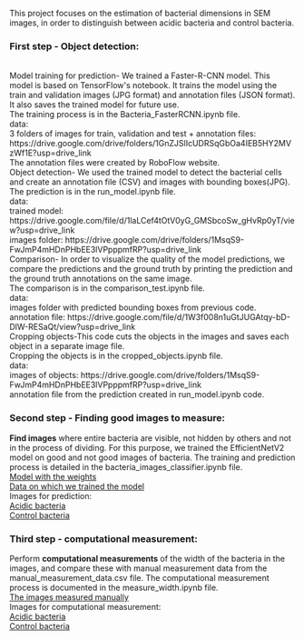 This project focuses on the estimation of bacterial dimensions in SEM images, in order to distinguish between acidic bacteria and control bacteria.
<br>

### First step - Object detection:
<br>
Model training for prediction- We trained a Faster-R-CNN model. This model  is based on TensorFlow's notebook. It trains the model using the train and validation images (JPG format) and annotation files (JSON format). It also saves the trained model for future use. 
<br>
The training process is in the Bacteria_FasterRCNN.ipynb file.
<br>
data:
<br>
3 folders of images for train, validation and test + annotation files: https://drive.google.com/drive/folders/1GnZJSlIcUDRSqGbOa4IEB5HY2MVzWf1E?usp=drive_link
<br>
The annotation files were created by RoboFlow website.
<br>
Object detection- We used the trained model to detect the bacterial cells and create an annotation file (CSV) and images with bounding boxes(JPG).
<br>
The prediction is in the run_model.ipynb file.
<br>
data:
<br>
trained model: https://drive.google.com/file/d/1laLCef4tOtV0yG_GMSbcoSw_gHvRp0yT/view?usp=drive_link
<br>
images folder: https://drive.google.com/drive/folders/1MsqS9-FwJmP4mHDnPHbEE3lVPpppmfRP?usp=drive_link
<br> 
Comparison-  In order to visualize the quality of the model predictions, we compare the predictions and the ground truth by printing the prediction and the ground truth annotations on the same image.
<br>
The comparison is in the comparison_test.ipynb file. 
<br>
data: 
<br>
images folder with predicted bounding boxes from previous code.
<br>
annotation file: https://drive.google.com/file/d/1W3f008n1uGtJUGAtqy-bD-DlW-RESaQt/view?usp=drive_link 
<br>
Cropping objects-This code cuts the objects in the images and saves each object in a separate image file.
<br>
Cropping the objects is in the cropped_objects.ipynb file.
<br>
data:
<br>
images of objects: https://drive.google.com/drive/folders/1MsqS9-FwJmP4mHDnPHbEE3lVPpppmfRP?usp=drive_link
<br>
annotation file from the prediction created in run_model.ipynb code.
<br>

### Second step - Finding good images to measure:
**Find images** where entire bacteria are visible, not hidden by others and not in the process of dividing. For this purpose, we trained the EfficientNetV2 model on good and not good images of bacteria. The training and prediction process is detailed in the bacteria_images_classifier.ipynb file. <br>
[Model with the weights](https://drive.google.com/file/d/1VgrVh8eiOxCoAHYhGcpXsQ1Geh270zcB/view?usp=sharing)<br>
[Data on which we trained the model](https://drive.google.com/drive/folders/1M3bGLWLfv_7JsTvCFsjljgHqbDhgYvRN?usp=drive_link)<br>
Images for prediction:<br>
[Acidic bacteria](https://drive.google.com/drive/folders/1q_-jcjp343pH_KaoDh3cThHvK2eIE3No?usp=drive_link)<br>
[Control bacteria](https://drive.google.com/drive/folders/1OjLrF8EiktOu-N-1gESjI0o7XFHMncfb?usp=drive_link)


### Third step - computational measurement:
Perform **computational measurements** of the width of the bacteria in the images, and compare these with manual measurement data from the manual_measurement_data.csv file. The computational measurement process is documented in the measure_width.ipynb file.<br>
[The images measured manually](https://drive.google.com/drive/folders/1_LVXtcmqz4dfwplicb5_FAD5wNhOD0hX?usp=sharing)<br>
Images for computational measurement:<br>
[Acidic bacteria](https://drive.google.com/drive/folders/1q_-jcjp343pH_KaoDh3cThHvK2eIE3No?usp=drive_link)<br>
[Control bacteria](https://drive.google.com/drive/folders/1OjLrF8EiktOu-N-1gESjI0o7XFHMncfb?usp=drive_link)
